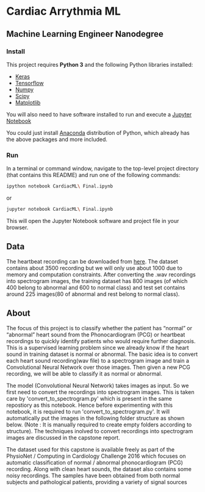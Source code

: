 # Cardiac Arrythmia ML
## Machine Learning Engineer Nanodegree

### Install

This project requires **Python 3** and the following Python libraries installed:

- [Keras](http://www.keras.io/)
- [Tensorflow](http://tensorflow.org/)
- [Numpy](http://numpy.org/)
- [Scipy](http://scipy.org/)
- [Matplotlib](https://matplotlib.org/)





You will also need to have software installed to run and execute a [Jupyter Notebook](http://ipython.org/notebook.html)

You could just install [Anaconda](http://continuum.io/downloads) distribution of Python, which already has the above packages and more included. 


### Run

In a terminal or command window, navigate to the top-level project directory  (that contains this README) and run one of the following commands:

```bash
ipython notebook CardiacML\ Final.ipynb
```  
or
```bash
jupyter notebook CardiacML\ Final.ipynb
```

This will open the Jupyter Notebook software and project file in your browser.


## Data

The heartbeat recording can be downloaded from [here](https://physionet.org/physiobank/database/challenge/2016/). The dataset contains about 3500 recording but we will only use about 1000 due to memory and computation constraints. After converting the .wav recordings into spectrogram images, the training dataset has 800 images (of which 400 belong to abnormal and 600 to normal class) and test set contains around 225 images(80 of abnormal and rest belong to normal class).



## About

The focus of this project is to classify whether the patient has “normal” or “abnormal” heart sound from the Phonocardiogram (PCG) or heartbeat recordings to quickly identify patients who would require further diagnosis.  This is a supervised learning problem since we already know if the heart sound in training dataset is normal or abnormal. The basic idea is to convert each heart sound recording(wav file) to a spectrogram image and train a Convolutional Neural Network over those images. Then given a new PCG recording, we will be able to classify it as normal or abnormal.

The model (Convolutional Neural Network) takes images as input. So we first need to convert the recordings into spectrogram images. This is taken care by 'convert_to_spectrogram.py' which is present in the same repostiory as this notebook. Hence before experimenting with this notebook, it is required to run 'convert_to_spectrogram.py'. It will automatically put the images in the following folder structure as shown below. (Note : It is manually required to create empty folders according to structure). The techniques inolved to convert recordings into spectrogram images are discussed in the capstone report.

The dataset used for this capstone is available freely as part of the PhysioNet / Computing in Cardiology Challenge 2016 which focuses on automatic classification of normal / abnormal phonocardiogram (PCG) recording. Along with clean heart sounds, the dataset also contains some noisy recordings. The samples have been obtained from both normal subjects and pathological patients, providing a variety of signal sources

